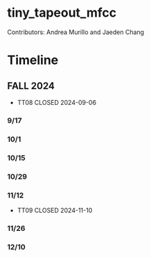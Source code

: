 # tiny_tapeout_mfcc
Contributors: Andrea Murillo and Jaeden Chang
# Timeline 
## FALL 2024
* TT08 CLOSED 2024-09-06
### 9/17
### 10/1
### 10/15
### 10/29
### 11/12
* TT09 CLOSED 2024-11-10
### 11/26
### 12/10
